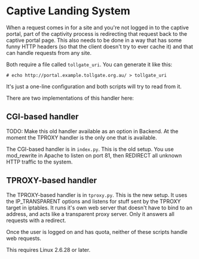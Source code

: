 # Captive Landing System #

When a request comes in for a site and you're not logged in to the captive portal, part of the captivity process is redirecting that request back to the captive portal page.  This also needs to be done in a way that has some funny HTTP headers (so that the client doesn't try to ever cache it) and that can handle requests from any site.

Both require a file called `tollgate_uri`.  You can generate it like this:

    # echo http://portal.example.tollgate.org.au/ > tollgate_uri

It's just a one-line configuration and both scripts will try to read from it.

There are two implementations of this handler here:

## CGI-based handler ##

TODO: Make this old handler available as an option in Backend.  At the moment the TPROXY handler is the only one that is available.

The CGI-based handler is in `index.py`.  This is the old setup.  You use mod_rewrite in Apache to listen on port 81, then REDIRECT all unknown HTTP traffic to the system.

## TPROXY-based handler ##

The TPROXY-based handler is in `tproxy.py`.  This is the new setup.  It uses the IP_TRANSPARENT options and listens for stuff sent by the TPROXY target in iptables.  It runs it's own web server that doesn't have to bind to an address, and acts like a transparent proxy server.  Only it answers all requests with a redirect.

Once the user is logged on and has quota, neither of these scripts handle web requests.

This requires Linux 2.6.28 or later.
